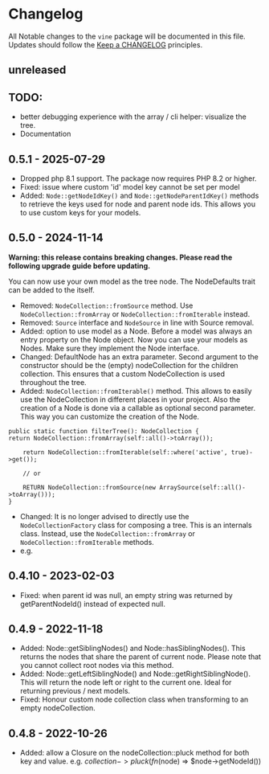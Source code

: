 # Changelog
All Notable changes to the `vine` package will be documented in this file. Updates should follow the [Keep a CHANGELOG](http://keepachangelog.com/)
principles.

## unreleased

## TODO:
- better debugging experience with the array / cli helper: visualize the tree.
- Documentation

## 0.5.1 - 2025-07-29
- Dropped php 8.1 support. The package now requires PHP 8.2 or higher.
- Fixed: issue where custom 'id' model key cannot be set per model
- Added: `Node::getNodeIdKey()` and `Node::getNodeParentIdKey()` methods to retrieve the keys used for node and parent node ids. This allows you to use custom keys for your models.

## 0.5.0 - 2024-11-14

**Warning: this release contains breaking changes. Please read the following upgrade guide before updating.**

You can now use your own model as the tree node. The NodeDefaults trait can be added to the itself.

- Removed: `NodeCollection::fromSource` method. Use `NodeCollection::fromArray` or `NodeCollection::fromIterable` instead.
- Removed: `Source` interface and `NodeSource` in line with Source removal. 
- Added: option to use model as a Node. Before a model was always an entry property on the Node object. Now you can use your models as Nodes. Make sure they implement the Node interface.
- Changed: DefaultNode has an extra parameter. Second argument to the constructor should be the (empty) nodeCollection for the children collection. This ensures that a custom NodeCollection is used throughout the tree.
- Added: `NodeCollection::fromIterable()` method. This allows to easily use the NodeCollection in different places in your project. Also the creation of a Node is done via a callable as optional second parameter. This way you can customize the creation of the Node.
```
public static function filterTree(): NodeCollection {
return NodeCollection::fromArray(self::all()->toArray());

    return NodeCollection::fromIterable(self::where('active', true)->get());
    
    // or
    
    RETURN NodeCollection::fromSource(new ArraySource(self::all()->toArray()));
}
```
- Changed: It is no longer advised to directly use the `NodeCollectionFactory` class for composing a tree. This is an internals class. Instead, use the `NodeCollection::fromArray` or `NodeCollection::fromIterable` methods.
- e.g.

## 0.4.10 - 2023-02-03
- Fixed: when parent id was null, an empty string was returned by getParentNodeId() instead of expected null.

## 0.4.9 - 2022-11-18
- Added: Node::getSiblingNodes() and Node::hasSiblingNodes(). This returns the nodes that share the parent of current node. Please note that you cannot collect root nodes via this method.
- Added: Node::getLeftSiblingNode() and Node::getRightSiblingNode(). This will return the node left or right to the current one. Ideal for returning previous / next models.
- Fixed: Honour custom node collection class when transforming to an empty nodeCollection.

## 0.4.8 - 2022-10-26
- Added: allow a Closure on the nodeCollection::pluck method for both key and value. e.g. $collection->pluck(fn($node) => $node->getNodeId())

